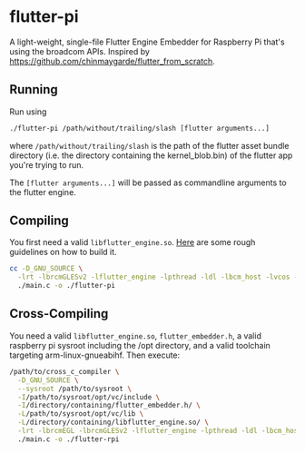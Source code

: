 # flutter-pi
A light-weight, single-file Flutter Engine Embedder for Raspberry Pi that's using the broadcom APIs. Inspired by https://github.com/chinmaygarde/flutter_from_scratch.

## Running
Run using
```bash
./flutter-pi /path/without/trailing/slash [flutter arguments...]
```
where `/path/without/trailing/slash` is the path of the flutter asset bundle directory (i.e. the directory containing the kernel_blob.bin)
of the flutter app you're trying to run.

The `[flutter arguments...]` will be passed as commandline arguments to the flutter engine.

## Compiling
You first need a valid `libflutter_engine.so`. [Here](https://medium.com/flutter/flutter-on-raspberry-pi-mostly-from-scratch-2824c5e7dcb1)
are some rough guidelines on how to build it.
```bash
cc -D_GNU_SOURCE \
  -lrt -lbrcmGLESv2 -lflutter_engine -lpthread -ldl -lbcm_host -lvcos -lvchiq_arm -lm \
  ./main.c -o ./flutter-pi
```
## Cross-Compiling
You need a valid `libflutter_engine.so`, `flutter_embedder.h`, a valid raspberry pi sysroot including the /opt directory, and a valid toolchain targeting
arm-linux-gnueabihf. Then execute:
```bash
/path/to/cross_c_compiler \
  -D_GNU_SOURCE \
  --sysroot /path/to/sysroot \
  -I/path/to/sysroot/opt/vc/include \
  -I/directory/containing/flutter_embedder.h/ \
  -L/path/to/sysroot/opt/vc/lib \
  -L/directory/containing/libflutter_engine.so/ \
  -lrt -lbrcmEGL -lbrcmGLESv2 -lflutter_engine -lpthread -ldl -lbcm_host -lvcos -lvchiq_arm -lm \
  ./main.c -o ./flutter-rpi
```
